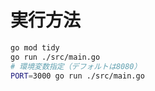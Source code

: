# 実行方法

```sh
go mod tidy
go run ./src/main.go
# 環境変数指定（デフォルトは8080）
PORT=3000 go run ./src/main.go
```
